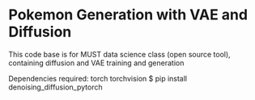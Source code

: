 # Pokemon Generation with VAE and Diffusion

This code base is for MUST data science class (open source tool), containing diffusion and VAE training and generation 

Dependencies required: 
torch
torchvision
$ pip install denoising_diffusion_pytorch

